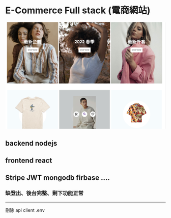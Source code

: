 # E-Commerce Full stack (電商網站)

![image](https://github.com/iamshiehpay/ecommerce-one/blob/master/%E6%88%AA%E5%9C%96%202022-08-18%2014.55.06.png)


## backend nodejs
## frontend react
## Stripe JWT mongodb firbase ....

### 缺登出、後台完整、剩下功能正常


----------
刪除 api client .env
